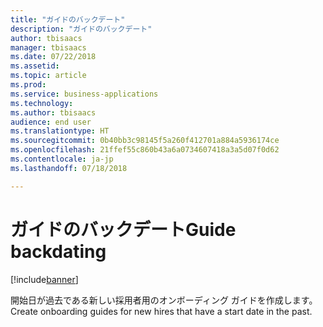 ```yaml
---
title: "ガイドのバックデート"
description: "ガイドのバックデート"
author: tbisaacs
manager: tbisaacs
ms.date: 07/22/2018
ms.assetid: 
ms.topic: article
ms.prod: 
ms.service: business-applications
ms.technology: 
ms.author: tbisaacs
audience: end user
ms.translationtype: HT
ms.sourcegitcommit: 0b40bb3c98145f5a260f412701a884a5936174ce
ms.openlocfilehash: 21ffef55c860b43a6a0734607418a3a5d07f0d62
ms.contentlocale: ja-jp
ms.lasthandoff: 07/18/2018

---
```

#  <a name="guide-backdating"></a><span data-ttu-id="4b38e-103">ガイドのバックデート</span><span class="sxs-lookup"><span data-stu-id="4b38e-103">Guide backdating</span></span>

[!include[banner](../../../includes/banner.md)]

<span data-ttu-id="4b38e-104">開始日が過去である新しい採用者用のオンボーディング ガイドを作成します。</span><span class="sxs-lookup"><span data-stu-id="4b38e-104">Create onboarding guides for new hires that have a start date in the past.</span></span> 

